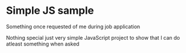 # Simple JS sample
Something once requested of me during job application

Nothing special just very simple JavaScript project to show that I can do atleast something when asked 
